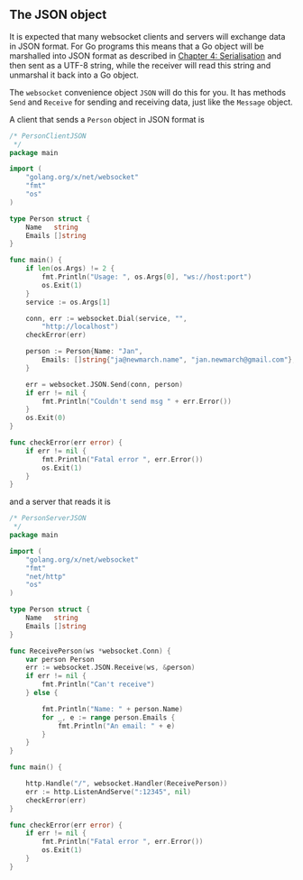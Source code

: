 ## The JSON object

It is expected that many websocket clients and servers will exchange data in JSON format. For Go programs this means that a Go object will be marshalled into JSON format as described in [Chapter 4: Serialisation](../dataserialisation/README.md) and then sent as a UTF-8 string, while the receiver will read this string and unmarshal it back into a Go object.

The `websocket` convenience object `JSON` will do this for you. It has methods `Send` and `Receive` for sending and receiving data, just like the `Message` object.

A client that sends a `Person` object in JSON format is

```go
/* PersonClientJSON
 */
package main

import (
	"golang.org/x/net/websocket"
	"fmt"
	"os"
)

type Person struct {
	Name   string
	Emails []string
}

func main() {
	if len(os.Args) != 2 {
		fmt.Println("Usage: ", os.Args[0], "ws://host:port")
		os.Exit(1)
	}
	service := os.Args[1]

	conn, err := websocket.Dial(service, "",
		"http://localhost")
	checkError(err)

	person := Person{Name: "Jan",
		Emails: []string{"ja@newmarch.name", "jan.newmarch@gmail.com"},
	}

	err = websocket.JSON.Send(conn, person)
	if err != nil {
		fmt.Println("Couldn't send msg " + err.Error())
	}
	os.Exit(0)
}

func checkError(err error) {
	if err != nil {
		fmt.Println("Fatal error ", err.Error())
		os.Exit(1)
	}
}
```

and a server that reads it is

```go
/* PersonServerJSON
 */
package main

import (
	"golang.org/x/net/websocket"
	"fmt"
	"net/http"
	"os"
)

type Person struct {
	Name   string
	Emails []string
}

func ReceivePerson(ws *websocket.Conn) {
	var person Person
	err := websocket.JSON.Receive(ws, &person)
	if err != nil {
		fmt.Println("Can't receive")
	} else {

		fmt.Println("Name: " + person.Name)
		for _, e := range person.Emails {
			fmt.Println("An email: " + e)
		}
	}
}

func main() {

	http.Handle("/", websocket.Handler(ReceivePerson))
	err := http.ListenAndServe(":12345", nil)
	checkError(err)
}

func checkError(err error) {
	if err != nil {
		fmt.Println("Fatal error ", err.Error())
		os.Exit(1)
	}
}
```
